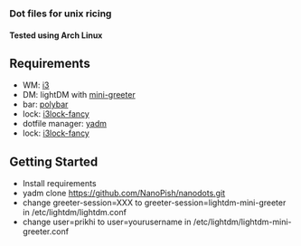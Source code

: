 ### Dot files for unix ricing

#### Tested using Arch Linux

## Requirements

- WM: [i3](https://github.com/i3/i3)
- DM: lightDM with [mini-greeter](https://github.com/prikhi/lightdm-mini-greeter)
- bar: [polybar](https://github.com/jaagr/polybar)
- lock: [i3lock-fancy](https://github.com/meskarune/i3lock-fancy)
- dotfile manager: [yadm](https://github.com/TheLocehiliosan/yadm)
- lock: [i3lock-fancy](https://github.com/meskarune/i3lock-fancy)

## Getting Started
- Install requirements
- yadm clone https://github.com/NanoPish/nanodots.git
- change greeter-session=XXX to greeter-session=lightdm-mini-greeter in /etc/lightdm/lightdm.conf
- change user=prikhi to user=yourusername in /etc/lightdm/lightdm-mini-greeter.conf
